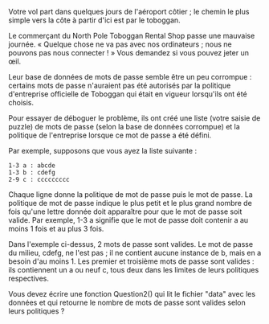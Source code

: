 Votre vol part dans quelques jours de l'aéroport côtier ; le chemin le plus simple vers la côte à partir d'ici est par le toboggan.

Le commerçant du North Pole Toboggan Rental Shop passe une mauvaise journée. « Quelque chose ne va pas avec nos ordinateurs ; nous ne pouvons pas nous connecter ! » Vous demandez si vous pouvez jeter un œil.

Leur base de données de mots de passe semble être un peu corrompue : certains mots de passe n'auraient pas été autorisés par la politique d'entreprise officielle de Toboggan qui était en vigueur lorsqu'ils ont été choisis.

Pour essayer de déboguer le problème, ils ont créé une liste (votre saisie de puzzle) de mots de passe (selon la base de données corrompue) et la politique de l'entreprise lorsque ce mot de passe a été défini.

Par exemple, supposons que vous ayez la liste suivante :

    1-3 a : abcde
    1-3 b : cdefg
    2-9 c : ccccccccc

Chaque ligne donne la politique de mot de passe puis le mot de passe. La politique de mot de passe indique le plus petit et le plus grand nombre de fois qu'une lettre donnée doit apparaître pour que le mot de passe soit valide. Par exemple, 1-3 a signifie que le mot de passe doit contenir a au moins 1 fois et au plus 3 fois.

Dans l'exemple ci-dessus, 2 mots de passe sont valides. Le mot de passe du milieu, cdefg, ne l'est pas ; il ne contient aucune instance de b, mais en a besoin d'au moins 1. Les premier et troisième mots de passe sont valides : ils contiennent un a ou neuf c, tous deux dans les limites de leurs politiques respectives.

Vous devez écrire une fonction Question2() qui lit le fichier "data" avec les données et qui retourne le nombre de mots de passe sont valides selon leurs politiques ?